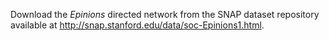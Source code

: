 Download the *Epinions* directed network from the SNAP dataset repository available at http://snap.stanford.edu/data/soc-Epinions1.html.